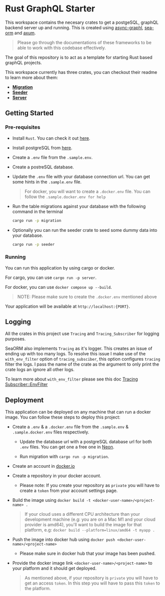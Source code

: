 # Rust GraphQL Starter

This workspace contains the necesary crates to get a postgeSQL, graphQL backend server up and running. This is created using [async-graphl](https://github.com/async-graphql/async-graphql/blob/master/README.md), [sea-orm](https://www.sea-ql.org/SeaORM/docs/index/) and [axum](https://github.com/tokio-rs/axum/blob/main/axum/README.md).

> Please go through the documentations of these frameworks to be able to work with this codebase effectively.

The goal of this repository is to act as a template for starting Rust based graphQL projects.

This workspace currently has three crates, you can checkout their readme to learn more about them:
* [**Migration**](/migration/README.md)
* [**Seeder**](/seeder/Readme.md)
* [**Server**](/server/Readme.md)

## Getting Started

### Pre-requisites
* Install `Rust`. You can check it out [here](https://www.rust-lang.org/tools/install).

* Install postgreSQL from [here](https://www.postgresql.org/download/).

* Create a `.env` file from the `.sample.env`.

* Create a postreSQL database.

* Update the `.env` file with your database connection url. You can get some hints in the `.sample.env` file.

  > For docker, you will want to create a `.docker.env` file. You can follow the `.sample.docker.env for help`

* Run the table migrations against your database with the following command in the terminal
  ```bash
  cargo run -p migration
  ```

* Optionally you can run the seeder crate to seed some dummy data into your database.
  ```bash
  cargo run -p seeder
  ```

### Running
You can run this application by using cargo or docker.

For cargo, you can use `cargo run -p server`.

For docker, you can use `docker compose up --build`.
>NOTE: Please make sure to create the `.docker.env` mentioned above

Your application will be available at `http://localhost:{PORT}`.

## Logging

All the crates in this project use `Tracing` and `Tracing_Subscriber` for logging purposes.

SeaORM also implements `Tracing` as it's logger. This creates an issue of ending up with too many logs. To resolve this issue I make use of the `with_env_filter` option of `tracing_subsciber`, this option configures `tracing` filter the logs. I pass the name of the crate as the argument to only print the crate logs an ignore all other logs.

To learn more about `with_env_filter` please see this doc [Tracing Subscriber::EnvFilter](https://docs.rs/tracing-subscriber/latest/tracing_subscriber/filter/struct.EnvFilter.html)


## Deployment
This application can be deployed on any machine that can run a docker image. You can follow these steps to deploy this project:

* Create a `.env` & a `.docker.env` file from the `.sample.env` & `.sample.docker.env` files respectively.

  * Update the database url with a postgreSQL database url for both `.env` files. You can get one a free one in [Neon](https://neon.tech/).

  * Run migration with `cargo run -p migration`.

* Create an account in [docker.io](https://hub.docker.com/)

* Create a repository in your docker account.

  * Please note: If you create your repository as `private` you will have to create a `token` from your account settings page.



* Build the image using `docker build -t <docker-user-name>/<project-name> .`

  >If your cloud uses a different CPU architecture than your development machine (e.g: you are on a Mac M1 and your cloud provider is amd64), you'll want to build the image for that platform, e.g: `docker build --platform=linux/amd64 -t myapp .`

* Push the image into docker hub using `docker push <docker-user-name>/<project-name>`

  * Please make sure in docker hub that your image has been pushed.

* Provide the docker image link `<docker-user-name>/<project-name>` to your platform and it should get deployed.

  > As mentioned above, if your repository is `private` you will have to get an access `token`. In this step you will have to pass this `token` to the platform.
